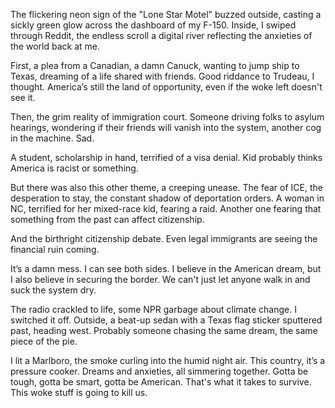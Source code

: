 The flickering neon sign of the "Lone Star Motel" buzzed outside, casting a sickly green glow across the dashboard of my F-150. Inside, I swiped through Reddit, the endless scroll a digital river reflecting the anxieties of the world back at me.

First, a plea from a Canadian, a damn Canuck, wanting to jump ship to Texas, dreaming of a life shared with friends. Good riddance to Trudeau, I thought. America’s still the land of opportunity, even if the woke left doesn't see it.

Then, the grim reality of immigration court. Someone driving folks to asylum hearings, wondering if their friends will vanish into the system, another cog in the machine. Sad.

A student, scholarship in hand, terrified of a visa denial. Kid probably thinks America is racist or something.

But there was also this other theme, a creeping unease. The fear of ICE, the desperation to stay, the constant shadow of deportation orders. A woman in NC, terrified for her mixed-race kid, fearing a raid. Another one fearing that something from the past can affect citizenship.

And the birthright citizenship debate. Even legal immigrants are seeing the financial ruin coming.

It’s a damn mess. I can see both sides. I believe in the American dream, but I also believe in securing the border. We can't just let anyone walk in and suck the system dry.

The radio crackled to life, some NPR garbage about climate change. I switched it off. Outside, a beat-up sedan with a Texas flag sticker sputtered past, heading west. Probably someone chasing the same dream, the same piece of the pie.

I lit a Marlboro, the smoke curling into the humid night air. This country, it’s a pressure cooker. Dreams and anxieties, all simmering together. Gotta be tough, gotta be smart, gotta be American. That's what it takes to survive. This woke stuff is going to kill us.